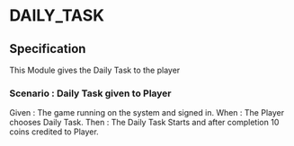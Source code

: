 # DAILY_TASK

## Specification

This Module gives the Daily Task to the player

### Scenario : Daily Task given to Player

Given : The game running on the system and signed in.
When : The Player chooses Daily Task.
Then : The Daily Task Starts and after completion 10 coins credited to Player.

